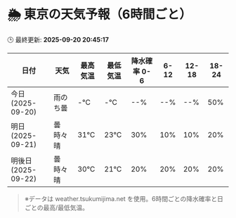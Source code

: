 # 🌦️ 東京の天気予報（6時間ごと）

🕒 最終更新: **2025-09-20 20:45:17**

| 日付 | 天気 | 最高気温 | 最低気温 | 降水確率 0-6 | 6-12 | 12-18 | 18-24 |
|------|------|----------|----------|------------|------|------|------|
| 今日 (2025-09-20) | 雨のち曇 | -℃ | -℃ | --% | --% | --% | 50% |
| 明日 (2025-09-21) | 曇時々晴 | 31℃ | 23℃ | 30% | 10% | 10% | 20% |
| 明後日 (2025-09-22) | 曇時々晴 | 30℃ | 21℃ | 20% | 20% | 20% | 20% |

> ※データは weather.tsukumijima.net を使用。6時間ごとの降水確率と日ごとの最高/最低気温。